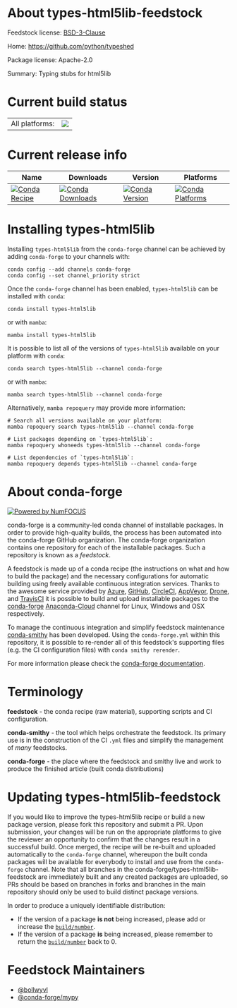 About types-html5lib-feedstock
==============================

Feedstock license: [BSD-3-Clause](https://github.com/conda-forge/types-html5lib-feedstock/blob/main/LICENSE.txt)

Home: https://github.com/python/typeshed

Package license: Apache-2.0

Summary: Typing stubs for html5lib

Current build status
====================


<table><tr><td>All platforms:</td>
    <td>
      <a href="https://dev.azure.com/conda-forge/feedstock-builds/_build/latest?definitionId=20453&branchName=main">
        <img src="https://dev.azure.com/conda-forge/feedstock-builds/_apis/build/status/types-html5lib-feedstock?branchName=main">
      </a>
    </td>
  </tr>
</table>

Current release info
====================

| Name | Downloads | Version | Platforms |
| --- | --- | --- | --- |
| [![Conda Recipe](https://img.shields.io/badge/recipe-types--html5lib-green.svg)](https://anaconda.org/conda-forge/types-html5lib) | [![Conda Downloads](https://img.shields.io/conda/dn/conda-forge/types-html5lib.svg)](https://anaconda.org/conda-forge/types-html5lib) | [![Conda Version](https://img.shields.io/conda/vn/conda-forge/types-html5lib.svg)](https://anaconda.org/conda-forge/types-html5lib) | [![Conda Platforms](https://img.shields.io/conda/pn/conda-forge/types-html5lib.svg)](https://anaconda.org/conda-forge/types-html5lib) |

Installing types-html5lib
=========================

Installing `types-html5lib` from the `conda-forge` channel can be achieved by adding `conda-forge` to your channels with:

```
conda config --add channels conda-forge
conda config --set channel_priority strict
```

Once the `conda-forge` channel has been enabled, `types-html5lib` can be installed with `conda`:

```
conda install types-html5lib
```

or with `mamba`:

```
mamba install types-html5lib
```

It is possible to list all of the versions of `types-html5lib` available on your platform with `conda`:

```
conda search types-html5lib --channel conda-forge
```

or with `mamba`:

```
mamba search types-html5lib --channel conda-forge
```

Alternatively, `mamba repoquery` may provide more information:

```
# Search all versions available on your platform:
mamba repoquery search types-html5lib --channel conda-forge

# List packages depending on `types-html5lib`:
mamba repoquery whoneeds types-html5lib --channel conda-forge

# List dependencies of `types-html5lib`:
mamba repoquery depends types-html5lib --channel conda-forge
```


About conda-forge
=================

[![Powered by
NumFOCUS](https://img.shields.io/badge/powered%20by-NumFOCUS-orange.svg?style=flat&colorA=E1523D&colorB=007D8A)](https://numfocus.org)

conda-forge is a community-led conda channel of installable packages.
In order to provide high-quality builds, the process has been automated into the
conda-forge GitHub organization. The conda-forge organization contains one repository
for each of the installable packages. Such a repository is known as a *feedstock*.

A feedstock is made up of a conda recipe (the instructions on what and how to build
the package) and the necessary configurations for automatic building using freely
available continuous integration services. Thanks to the awesome service provided by
[Azure](https://azure.microsoft.com/en-us/services/devops/), [GitHub](https://github.com/),
[CircleCI](https://circleci.com/), [AppVeyor](https://www.appveyor.com/),
[Drone](https://cloud.drone.io/welcome), and [TravisCI](https://travis-ci.com/)
it is possible to build and upload installable packages to the
[conda-forge](https://anaconda.org/conda-forge) [Anaconda-Cloud](https://anaconda.org/)
channel for Linux, Windows and OSX respectively.

To manage the continuous integration and simplify feedstock maintenance
[conda-smithy](https://github.com/conda-forge/conda-smithy) has been developed.
Using the ``conda-forge.yml`` within this repository, it is possible to re-render all of
this feedstock's supporting files (e.g. the CI configuration files) with ``conda smithy rerender``.

For more information please check the [conda-forge documentation](https://conda-forge.org/docs/).

Terminology
===========

**feedstock** - the conda recipe (raw material), supporting scripts and CI configuration.

**conda-smithy** - the tool which helps orchestrate the feedstock.
                   Its primary use is in the construction of the CI ``.yml`` files
                   and simplify the management of *many* feedstocks.

**conda-forge** - the place where the feedstock and smithy live and work to
                  produce the finished article (built conda distributions)


Updating types-html5lib-feedstock
=================================

If you would like to improve the types-html5lib recipe or build a new
package version, please fork this repository and submit a PR. Upon submission,
your changes will be run on the appropriate platforms to give the reviewer an
opportunity to confirm that the changes result in a successful build. Once
merged, the recipe will be re-built and uploaded automatically to the
`conda-forge` channel, whereupon the built conda packages will be available for
everybody to install and use from the `conda-forge` channel.
Note that all branches in the conda-forge/types-html5lib-feedstock are
immediately built and any created packages are uploaded, so PRs should be based
on branches in forks and branches in the main repository should only be used to
build distinct package versions.

In order to produce a uniquely identifiable distribution:
 * If the version of a package **is not** being increased, please add or increase
   the [``build/number``](https://docs.conda.io/projects/conda-build/en/latest/resources/define-metadata.html#build-number-and-string).
 * If the version of a package **is** being increased, please remember to return
   the [``build/number``](https://docs.conda.io/projects/conda-build/en/latest/resources/define-metadata.html#build-number-and-string)
   back to 0.

Feedstock Maintainers
=====================

* [@bollwyvl](https://github.com/bollwyvl/)
* [@conda-forge/mypy](https://github.com/conda-forge/mypy/)

